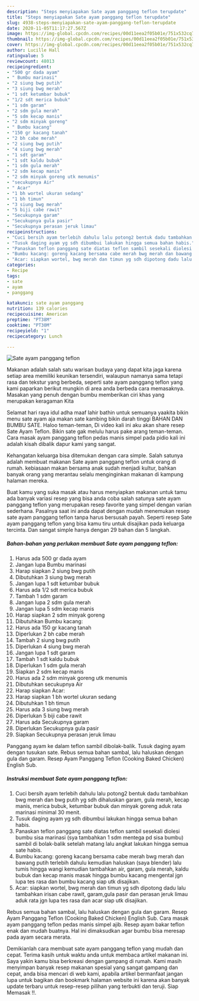 ```yaml
---
description: "Steps menyiapakan Sate ayam panggang teflon terupdate"
title: "Steps menyiapakan Sate ayam panggang teflon terupdate"
slug: 4938-steps-menyiapakan-sate-ayam-panggang-teflon-terupdate
date: 2020-11-05T11:17:27.567Z
image: https://img-global.cpcdn.com/recipes/00d11eea2f05b01e/751x532cq70/sate-ayam-panggang-teflon-foto-resep-utama.jpg
thumbnail: https://img-global.cpcdn.com/recipes/00d11eea2f05b01e/751x532cq70/sate-ayam-panggang-teflon-foto-resep-utama.jpg
cover: https://img-global.cpcdn.com/recipes/00d11eea2f05b01e/751x532cq70/sate-ayam-panggang-teflon-foto-resep-utama.jpg
author: Lucille Hall
ratingvalue: 5
reviewcount: 48013
recipeingredient:
- "500 gr dada ayam"
- " Bumbu marinasi"
- "2 siung bwg putih"
- "3 siung bwg merah"
- "1 sdt ketumbar bubuk"
- "1/2 sdt merica bubuk"
- "1 sdm garam"
- "2 sdm gula merah"
- "5 sdm kecap manis"
- "2 sdm minyak goreng"
- " Bumbu kacang"
- "150 gr kacang tanah"
- "2 bh cabe merah"
- "2 siung bwg putih"
- "4 siung bwg merah"
- "1 sdt garam"
- "1 sdt kaldu bubuk"
- "1 sdm gula merah"
- "2 sdm kecap manis"
- "2 sdm minyak goreng utk menumis"
- "secukupnya Air"
- " Acar"
- "1 bh wortel ukuran sedang"
- "1 bh timun"
- "3 siung bwg merah"
- "5 biji cabe rawit"
- "Secukupnya garam"
- "Secukupnya gula pasir"
- "Secukupnya perasan jeruk limau"
recipeinstructions:
- "Cuci bersih ayam terlebih dahulu lalu potong2 bentuk dadu tambahkan bwg merah dan bwg putih yg sdh dihaluskan garam, gula merah, kecap manis, merica bubuk, ketumbar bubuk dan minyak goreng aduk rata marinasi minimal 30 menit."
- "Tusuk daging ayam yg sdh dibumbui lakukan hingga semua bahan habis."
- "Panaskan teflon panggang sate diatas teflon sambil sesekali diolesi bumbu sisa marinasi (sya tambahkan 1 sdm mentega pd sisa bumbu) sambil di bolak-balik setelah matang lalu angkat lakukan hingga semua sate habis."
- "Bumbu kacang: goreng kacang bersama cabe merah bwg merah dan bawang putih terlebih dahulu kemudian haluskan (saya blender) lalu tumis hingga wangi kemudian tambahkan air, garam, gula merah, kaldu bubuk dan kecap manis masak hingga bumbu kacang mengental jgn lupa tes rasa dan bumbu kacang siap utk disajikan."
- "Acar: siapkan wortel, bwg merah dan timun yg sdh dipotong dadu lalu tambahkan irisan cabe rawit, garam,gula pasir dan perasan jeruk limau aduk rata jgn lupa tes rasa dan acar siap utk disajikan."
categories:
- Recipe
tags:
- sate
- ayam
- panggang

katakunci: sate ayam panggang 
nutrition: 139 calories
recipecuisine: American
preptime: "PT38M"
cooktime: "PT30M"
recipeyield: "1"
recipecategory: Lunch

---
```



![Sate ayam panggang teflon](https://img-global.cpcdn.com/recipes/00d11eea2f05b01e/751x532cq70/sate-ayam-panggang-teflon-foto-resep-utama.jpg)

Makanan adalah salah satu warisan budaya yang dapat kita jaga karena setiap area memiliki keunikan tersendiri, walaupun namanya sama tetapi rasa dan tekstur yang berbeda, seperti sate ayam panggang teflon yang kami paparkan berikut mungkin di area anda berbeda cara memasaknya. Masakan yang penuh dengan bumbu memberikan ciri khas yang merupakan keragaman Kita

Selamat hari raya idul adha maaf lahir bathin untuk semuanya yaakita bikin menu sate ayam aja makan sate kambing bikin darah tinggi BAHAN DAN BUMBU SATE. Haloo teman-teman, Di video kali ini aku akan share resep Sate Ayam Teflon. Bikin sate gak melulu harus pake arang teman-teman. Cara masak ayam panggang teflon pedas manis simpel pada pidio kali ini adalah kisah dibalik dapur kami yang sangat.

Kehangatan keluarga bisa ditemukan dengan cara simple. Salah satunya adalah membuat makanan Sate ayam panggang teflon untuk orang di rumah. kebiasaan makan bersama anak sudah menjadi kultur, bahkan banyak orang yang merantau selalu menginginkan makanan di kampung halaman mereka.

Buat kamu yang suka masak atau harus menyiapkan makanan untuk tamu ada banyak variasi resep yang bisa anda coba salah satunya sate ayam panggang teflon yang merupakan resep favorite yang simpel dengan varian sederhana. Pasalnya saat ini anda dapat dengan mudah menemukan resep sate ayam panggang teflon tanpa harus bersusah payah.
Seperti resep Sate ayam panggang teflon yang bisa kamu tiru untuk disajikan pada keluarga tercinta. Dan sangat simple hanya dengan 29 bahan dan 5 langkah.


<!--inarticleads1-->

##### Bahan-bahan yang perlukan membuat Sate ayam panggang teflon:

1. Harus ada 500 gr dada ayam
1. Jangan lupa  Bumbu marinasi
1. Harap siapkan 2 siung bwg putih
1. Dibutuhkan 3 siung bwg merah
1. Jangan lupa 1 sdt ketumbar bubuk
1. Harus ada 1/2 sdt merica bubuk
1. Tambah 1 sdm garam
1. Jangan lupa 2 sdm gula merah
1. Jangan lupa 5 sdm kecap manis
1. Harap siapkan 2 sdm minyak goreng
1. Dibutuhkan  Bumbu kacang:
1. Harus ada 150 gr kacang tanah
1. Diperlukan 2 bh cabe merah
1. Tambah 2 siung bwg putih
1. Diperlukan 4 siung bwg merah
1. Jangan lupa 1 sdt garam
1. Tambah 1 sdt kaldu bubuk
1. Diperlukan 1 sdm gula merah
1. Siapkan 2 sdm kecap manis
1. Harus ada 2 sdm minyak goreng utk menumis
1. Dibutuhkan secukupnya Air
1. Harap siapkan  Acar:
1. Harap siapkan 1 bh wortel ukuran sedang
1. Dibutuhkan 1 bh timun
1. Harus ada 3 siung bwg merah
1. Diperlukan 5 biji cabe rawit
1. Harus ada Secukupnya garam
1. Diperlukan Secukupnya gula pasir
1. Siapkan Secukupnya perasan jeruk limau


Panggang ayam ke dalam teflon sambil dibolak-balik. Tusuk daging ayam dengan tusukan sate. Rebus semua bahan sambal, lalu haluskan dengan gula dan garam. Resep Ayam Panggang Teflon (Cooking Baked Chicken) English Sub. 

<!--inarticleads2-->

##### Instruksi membuat  Sate ayam panggang teflon:

1. Cuci bersih ayam terlebih dahulu lalu potong2 bentuk dadu tambahkan bwg merah dan bwg putih yg sdh dihaluskan garam, gula merah, kecap manis, merica bubuk, ketumbar bubuk dan minyak goreng aduk rata marinasi minimal 30 menit.
1. Tusuk daging ayam yg sdh dibumbui lakukan hingga semua bahan habis.
1. Panaskan teflon panggang sate diatas teflon sambil sesekali diolesi bumbu sisa marinasi (sya tambahkan 1 sdm mentega pd sisa bumbu) sambil di bolak-balik setelah matang lalu angkat lakukan hingga semua sate habis.
1. Bumbu kacang: goreng kacang bersama cabe merah bwg merah dan bawang putih terlebih dahulu kemudian haluskan (saya blender) lalu tumis hingga wangi kemudian tambahkan air, garam, gula merah, kaldu bubuk dan kecap manis masak hingga bumbu kacang mengental jgn lupa tes rasa dan bumbu kacang siap utk disajikan.
1. Acar: siapkan wortel, bwg merah dan timun yg sdh dipotong dadu lalu tambahkan irisan cabe rawit, garam,gula pasir dan perasan jeruk limau aduk rata jgn lupa tes rasa dan acar siap utk disajikan.


Rebus semua bahan sambal, lalu haluskan dengan gula dan garam. Resep Ayam Panggang Teflon (Cooking Baked Chicken) English Sub. Cara masak ayam panggang teflon pedas manis simpel ajib. Resep ayam bakar teflon enak dan mudah buatnya. Hal ini dimaksudkan agar bumbu bisa meresap pada ayam secara merata. 

Demikianlah cara membuat sate ayam panggang teflon yang mudah dan cepat. Terima kasih untuk waktu anda untuk membaca artikel makanan ini. Saya yakin kamu bisa berkreasi dengan gampang di rumah. Kami masih menyimpan banyak resep makanan spesial yang sangat gampang dan cepat, anda bisa mencari di web kami, apabila artikel bermanfaat jangan lupa untuk bagikan dan bookmark halaman website ini karena akan banyak update terbaru untuk resep-resep pilihan yang terbukti dan teruji. Siap Memasak !!. 
